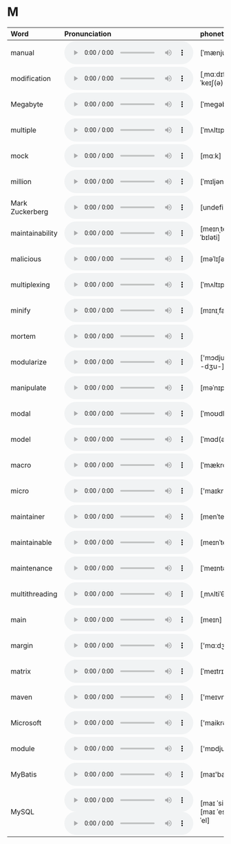 
# M

| Word  | Pronunciation | phonetic |
| :-- | :-- | :-- |
| manual | <audio src="/awesome-pronunciation/public/audio/manual.mp3" controls="controls" controlslist="nodownload"></audio> | [ˈmænjuəl] |
| modification | <audio src="/awesome-pronunciation/public/audio/modification.mp3" controls="controls" controlslist="nodownload"></audio> | [ˌmɑːdɪfɪˈkeɪʃ(ə)n] |
| Megabyte | <audio src="/awesome-pronunciation/public/audio/Megabyte.mp3" controls="controls" controlslist="nodownload"></audio> | [ˈmeɡəbaɪt] |
| multiple | <audio src="/awesome-pronunciation/public/audio/multiple.mp3" controls="controls" controlslist="nodownload"></audio> | [ˈmʌltɪp(ə)l] |
| mock | <audio src="/awesome-pronunciation/public/audio/mock.mp3" controls="controls" controlslist="nodownload"></audio> | [mɑːk] |
| million | <audio src="/awesome-pronunciation/public/audio/million.mp3" controls="controls" controlslist="nodownload"></audio> | [ˈmɪljən] |
| Mark Zuckerberg | <audio src="/awesome-pronunciation/public/audio/Mark%20Zuckerberg.mp3" controls="controls" controlslist="nodownload"></audio> | [undefined] |
| maintainability | <audio src="/awesome-pronunciation/public/audio/maintainability.mp3" controls="controls" controlslist="nodownload"></audio> | [meɪnˌteɪnəˈbɪləti] |
| malicious | <audio src="/awesome-pronunciation/public/audio/malicious.mp3" controls="controls" controlslist="nodownload"></audio> | [məˈlɪʃəs] |
| multiplexing | <audio src="/awesome-pronunciation/public/audio/multiplexing.mp3" controls="controls" controlslist="nodownload"></audio> | [ˈmʌltɪpleksɪŋ] |
| minify | <audio src="/awesome-pronunciation/public/audio/minify.mp3" controls="controls" controlslist="nodownload"></audio> | [mɪnɪˌfaɪ] |
| mortem | <audio src="/awesome-pronunciation/public/audio/mortem.mp3" controls="controls" controlslist="nodownload"></audio> |  |
| modularize | <audio src="/awesome-pronunciation/public/audio/modularize.mp3" controls="controls" controlslist="nodownload"></audio> | ['mɔdjuləraiz, -dʒu-] |
| manipulate | <audio src="/awesome-pronunciation/public/audio/manipulate.mp3" controls="controls" controlslist="nodownload"></audio> | [məˈnɪpjuleɪt] |
| modal | <audio src="/awesome-pronunciation/public/audio/modal.mp3" controls="controls" controlslist="nodownload"></audio> | [ˈmoʊdl] |
| model | <audio src="/awesome-pronunciation/public/audio/model.mp3" controls="controls" controlslist="nodownload"></audio> | [ˈmɑd(ə)l] |
| macro | <audio src="/awesome-pronunciation/public/audio/macro.mp3" controls="controls" controlslist="nodownload"></audio> | [ˈmækroʊ] |
| micro | <audio src="/awesome-pronunciation/public/audio/micro.mp3" controls="controls" controlslist="nodownload"></audio> | ['maɪkrəʊ] |
| maintainer | <audio src="/awesome-pronunciation/public/audio/maintainer.mp3" controls="controls" controlslist="nodownload"></audio> | [menˈteɪnər] |
| maintainable | <audio src="/awesome-pronunciation/public/audio/maintainable.mp3" controls="controls" controlslist="nodownload"></audio> | [meɪnˈteɪnəbl] |
| maintenance | <audio src="/awesome-pronunciation/public/audio/maintenance.mp3" controls="controls" controlslist="nodownload"></audio> | [ˈmeɪntənəns] |
| multithreading | <audio src="/awesome-pronunciation/public/audio/multithreading.mp3" controls="controls" controlslist="nodownload"></audio> | [ˌmʌltiˈθredɪŋ] |
| main | <audio src="/awesome-pronunciation/public/audio/main.mp3" controls="controls" controlslist="nodownload"></audio> | [meɪn] |
| margin | <audio src="/awesome-pronunciation/public/audio/margin.mp3" controls="controls" controlslist="nodownload"></audio> | ['mɑːdʒɪn] |
| matrix | <audio src="/awesome-pronunciation/public/audio/matrix.mp3" controls="controls" controlslist="nodownload"></audio> | [ˈmeɪtrɪks] |
| maven | <audio src="/awesome-pronunciation/public/audio/maven.mp3" controls="controls" controlslist="nodownload"></audio> | ['meɪvn] |
| Microsoft | <audio src="/awesome-pronunciation/public/audio/Microsoft.mp3" controls="controls" controlslist="nodownload"></audio> | ['maikrəusɒft] |
| module | <audio src="/awesome-pronunciation/public/audio/module.mp3" controls="controls" controlslist="nodownload"></audio> | ['mɒdjuːl] |
| MyBatis | <audio src="/awesome-pronunciation/public/audio/MyBatis.mp3" controls="controls" controlslist="nodownload"></audio> | [maɪ'baɪtɪs] |
| MySQL | <audio src="/awesome-pronunciation/public/audio/MySQL-0.mp3" controls="controls" controlslist="nodownload"></audio><br/><audio src="/awesome-pronunciation/public/audio/MySQL-1.mp3" controls="controls" controlslist="nodownload"></audio> | [maɪ ˈsiːkwəl]<br/>[maɪ ˈes ˈkjuː ˈel] |
